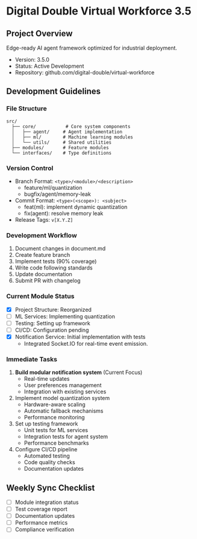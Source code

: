# Digital Double Virtual Workforce 3.5

## Project Overview

Edge-ready AI agent framework optimized for industrial deployment.
- Version: 3.5.0
- Status: Active Development
- Repository: github.com/digital-double/virtual-workforce

## Development Guidelines

### File Structure
```
src/
  ├── core/           # Core system components
  │   ├── agent/     # Agent implementation
  │   ├── ml/        # Machine learning modules
  │   └── utils/     # Shared utilities
  ├── modules/       # Feature modules
  └── interfaces/    # Type definitions
```

### Version Control
- Branch Format: `<type>/<module>/<description>`
  - feature/ml/quantization
  - bugfix/agent/memory-leak
- Commit Format: `<type>(<scope>): <subject>`
  - feat(ml): implement dynamic quantization
  - fix(agent): resolve memory leak
- Release Tags: `v[X.Y.Z]`

### Development Workflow
1. Document changes in document.md
2. Create feature branch
3. Implement tests (90% coverage)
4. Write code following standards
5. Update documentation
6. Submit PR with changelog

### Current Module Status
- [x] Project Structure: Reorganized
- [ ] ML Services: Implementing quantization
- [ ] Testing: Setting up framework
- [ ] CI/CD: Configuration pending
- [x] Notification Service: Initial implementation with tests
  - Integrated Socket.IO for real-time event emission.

### Immediate Tasks
1. **Build modular notification system** (Current Focus)
   - Real-time updates
   - User preferences management
   - Integration with existing services
2. Implement model quantization system
   - Hardware-aware scaling
   - Automatic fallback mechanisms
   - Performance monitoring
3. Set up testing framework
   - Unit tests for ML services
   - Integration tests for agent system
   - Performance benchmarks
4. Configure CI/CD pipeline
   - Automated testing
   - Code quality checks
   - Documentation updates

## Weekly Sync Checklist
- [ ] Module integration status
- [ ] Test coverage report
- [ ] Documentation updates
- [ ] Performance metrics
- [ ] Compliance verification
